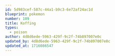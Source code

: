 ```yaml
---
id: 5d983cef-587c-44a1-b9c3-6e72af24ac1d
blueprint: pokemon
number: 109
title: Koffing
types:
  - poison
author: 4d8d6ede-5963-429f-9c2f-74b897007e0c
updated_by: 4d8d6ede-5963-429f-9c2f-74b897007e0c
updated_at: 1716086547
---
```

